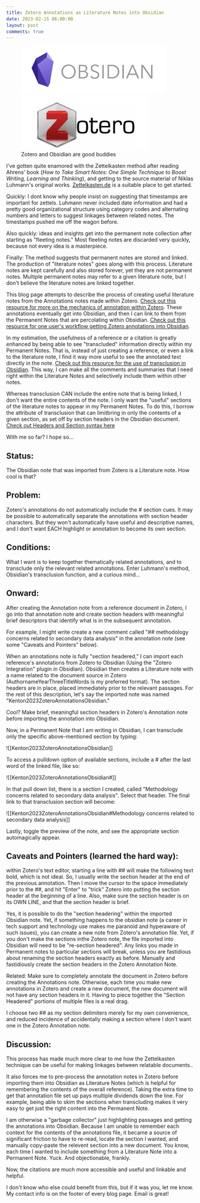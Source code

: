 ```yaml
---
title: Zotero Annotations as Literature Notes into Obsidian
date: 2023-02-15 06:00:00
layout: post
comments: true
---
```


<figure>
 <img src="/images/obsidian-logo.png" alt="Obsidian's Logo in PNG format">
 <img src="/images/zotero-logo.jpeg" alt="Zotero's Logo in JPG format">
 <figcaption>Zotero and Obsidian are good buddies</figcaption>
</figure>

I've gotten quite enamored with the Zettelkasten method after reading Ahrens' book (*How to Take Smart Notes: One Simple Technique to Boost Writing, Learning and Thinking*), and getting to the source material of Niklas Luhmann's original works. [Zettelkasten.de](https://zettelkasten.de/posts/overview/) is a suitable place to get started.

Quickly: I dont know why people insist on suggesting that timestamps are important for zettels. Luhmann never included date information and had a pretty good organizational structure using category codes and alternating numbers and letters to suggest linkages between related notes. The timestamps pushed me off the wagon before.

Also quickly: ideas and insights get into the permanent note collection after starting as "fleeting notes." Most fleeting notes are discarded very quickly, because not every idea is a masterpiece.

Finally: The method suggests that permanent notes are stored and linked. The production of "literature notes" goes along with this process. Literature notes are kept carefully and also stored forever, yet they are not permanent notes. Multiple permanent notes may refer to a given literature note, but I don't believe the literature notes are linked together.

This blog page attempts to describe the process of creating useful literature notes from the Annotations notes made within Zotero. [Check out this resource for more on the mechanics of annotation within Zotero](https://libguides.graduateinstitute.ch/zotero/pdfs). These annotations eventually get into Obsidian, and then I can link to them from the Permanent Notes that are percolating within Obsidian.  [Check out this resource for one user's workflow getting Zotero annotations into Obsidian](https://medium.com/@alexandraphelan/an-academic-workflow-zotero-obsidian-56bf918d51ab).

In my estimation, the usefulness of a reference or a citation is greatly enhanced by being able to see "transcluded" information directly within my Permanent Notes. That is, instead of just creating a reference, or even a link to the literature note, I find it way more useful to see the annotated text directly in the note. [Check out this resource for the use of transclusion in Obsidian](https://jarango.com/2021/09/24/using-transclusion-in-obsidian/). This way, I can make all the comments and summaries that I need right within the Literature Notes and selectively include them within other notes.

Whereas transclusion CAN include the entire note that is being linked, I don't want the entire contents of the note. I only want the "useful" sections of the literature notes to appear in my Permanent Notes. To do this, I borrow the attribute of transclusion that can limitbring in only the contents of a given section, as set off by section headers in the Obsidian document. [Check out Headers and Section syntax here](https://help.obsidian.md/How+to/Format+your+notes#Headers)

With me so far? I hope so...

## Status: 
The Obsidian note that was imported from Zotero is a Literature note. How cool is that?

## Problem: 
Zotero's annotations do not automatically include the # section cues. It may be possible to automatically separate the annotations with section header characters. But they won't automatically have useful and descriptive names, and I don't want EACH highlight or annotation to become its own section. 

## Conditions: 
What I want is to keep together thematically related annotations, and to transclude only the relevant related annotations. Enter Luhmann's method, Obsidian's transclusion function, and a curious mind...

## Onward: 
After creating the Annotation note from a reference document in Zotero, I go into that annotation note and create section headers with meaningful brief descriptors that identify what is in the subsequent annotation.

For example, I might write create a new comment called "## methodology concerns related to secondary data analysis" in the annotation note (see some "Caveats and Pointers" below). 

When an annotations note is fully "section headered," I can import each reference's annotations from Zotero to Obsidian (Using the "Zotero Integration" plugin in Obsidian). Obsidian then creates a Literature note with a name related to the document source in Zotero (AuthornameYearThreeTitleWords is my preferred format). The section headers are in place, placed immediately prior to the relevant passages. For the rest of this description, let's say the imported note was named "Kenton2023ZoteroAnnotationsObsidian."

Cool? Make brief, meaningful section headers in Zotero's Annotation note before importing the annotation into Obsidian.

Now, in a Permanent Note that I am writing in Obsidian, I can transclude only the specific above-mentioned section by typing:

![[Kenton2023ZoteroAnnotationsObsidian]] 

To access a pulldown option of available sections, include a # after the last word of the linked file, like so: 

![[Kenton2023ZoteroAnnotationsObsidian#]]

In that pull down list, there is a section I created, called "Methodology concerns related to secondary data analysis". Select that header. The final link to that transclusion section will become: 

![[Kenton2023ZoteroAnnotationsObsidian#Methodology concerns related to secondary data analysis]]

Lastly, toggle the preview of the note, and see the appropriate section automagically appear. 


## Caveats and Pointers (learned the hard way):

within Zotero's text editor, starting a line with ## will make the following text bold, which is not ideal. So, I usually write the section header at the end of the previous annotation. Then I move the cursor to the space immediately prior to the ##, and hit "Enter" to "trick" Zotero into putting the section header at the beginning of a line. Also, make sure the section header is on its OWN LINE, and that the section header is brief.

Yes, it is possible to do the "section headering" within the imported Obsidian note. Yet, if something happens to the obsidian note (a career in tech support and technology use makes me paranoid and hyperaware of such issues), you can create a new note from Zotero's annotation file. Yet, if you don't make the sections inthe Zotero note, the file imported into Obsidian will need to be "re-section headered". Any links you made in Permanent notes to particular sections will break, unless you are fastidious about renaming the section headers exactly as before. Manually and fastidiously create the section headers in the Zotero Annotation Note.

Related: Make sure to completely annotate the document in Zotero before creating the Annotations note. Otherwise, each time you make new annotations in Zotero and create a new document, the new document will not have any section headers in it. Having to piece together the "Section Headered" portions of multiple files is a real drag.

I choose two ## as my section delimiters merely for my own convenience, and reduced incidence of accidentally making a section where I don't want one in the Zotero Annotation note. 

## Discussion: 
This process has made much more clear to me how the Zettelkasten technique can be useful for making linkages between relatable documents.. 

It also forces me to pre-process the annotation notes in Zotero before importing them into Obsidian as Literature Notes (which is helpful for remembering the contents of the overall reference). Taking the extra time to get that annotation file set up pays multiple dividends down the line. For example, being able to skim the sections when transcluding makes it very easy to get just the right content into the Permanent Note.

I am otherwise a "garbage collector" just highlighting passages and getting the annotations into Obsidian. Because I am unable to remember each context for the contents of the annotations file, it became a source of significant friction to have to re-read, locate the section I wanted, and manually copy-paste the relevent section into a new document. You know, each time I wanted to include something from a Literature Note into a Permanent Note. Yuck. And objectionable, frankly.

Now, the citations are much more accessible and useful and linkable and helpful.

I don't know who else could benefit from this, but if it was you, let me know. My contact info is on the footer of every blog page. Email is great!